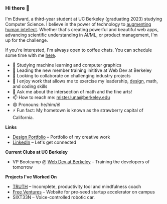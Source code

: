 ### Hi there 👋

I'm Edward, a third-year student at UC Berkeley (graduating 2023) studying Computer Science. I believe in the power of technology to [augmenting human intellect](https://www.dougengelbart.org/pubs/augment-3906.html). Whether that's creating powerful and beautiful web apps, advancing scientific understanding in AI/ML, or product management, I'm up for the challenge.

If you're interested, I'm always open to coffee chats. You can schedule some time with me [here](https://calendly.com/misterluna).

- 🔭 Studying machine learning and computer graphics
- 🌱 Leading the new member training inititive at Web Dev at Berkeley
- 👯 Looking to collaborate on challenging industry projects 
- 🤔 I enjoy work that allows me to exercise my leadership, [design](https://misterluna.myportfolio.com/), math, and coding skills
- 💬 Ask me about the intersection of math and the fine arts!
- 📫 How to reach me: mister.luna@berkeley.edu
- 😄 Pronouns: he/him/él
- ⚡ Fun fact: My hometown is known as the strawberry capital of California.

**Links**
- [Design Portfolio](https://misterluna.myportfolio.com/) – Portfolio of my creative work
- [LinkedIn](https://www.linkedin.com/in/edwardlunacs/) – Let's get connected

**Current Clubs at UC Berkeley**
- VP Bootcamp @ [Web Dev at Berkeley](https://webatberkeley.org/bootcamp) – Training the developers of tomorrow

**Projects I've Worked On**
- [TRUTH](https://misterluna.myportfolio.com/truth) – Incomplete, productivity tool and mindfulness coach
- [Free Ventures](https://www.freeventures.org/) – Website for pre-seed startup accelerator on campus
- SIXT33N – Voice-controlled robotic car.
